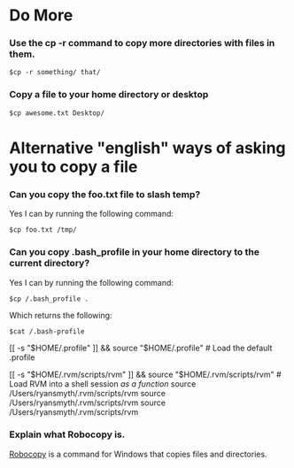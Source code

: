 # Do More

### Use the cp -r command to copy more directories with files in them.

`$cp -r something/ that/`

### Copy a file to your home directory or desktop

`$cp awesome.txt Desktop/`

# Alternative "english" ways of asking you to copy a file

### Can you copy the foo.txt file to slash temp?

Yes I can by running the following command:

`$cp foo.txt /tmp/`

### Can you copy .bash_profile in your home directory to the current directory?

Yes I can by running the following command:

`$cp /.bash_profile .`

Which returns the following:

`$cat /.bash-profile`

[[ -s "$HOME/.profile" ]] && source "$HOME/.profile" # Load the default .profile

[[ -s "$HOME/.rvm/scripts/rvm" ]] && source "$HOME/.rvm/scripts/rvm" # Load RVM into a shell session *as a function*
source /Users/ryansmyth/.rvm/scripts/rvm
source /Users/ryansmyth/.rvm/scripts/rvm
source /Users/ryansmyth/.rvm/scripts/rvm

### Explain what Robocopy is.

<a href="http://en.wikipedia.org/wiki/Robocopy">Robocopy</a> is a command for Windows that copies files and directories.

